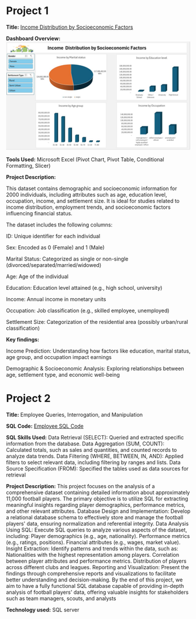 # Project 1

**Title:** [Income Distribution by Socioeconomic Factors](https://github.com/Bolustic/boluwatife.github.io/blob/main/Socioeconomic%20Factors%20and%20Income%20Dataset.xlsx)


**Dashboard Overview:**
![SocialEcoe](SocialEcoe.JPG)

**Tools Used:** Microsoft Excel (Pivot Chart, Pivot Table, Conditional Formatting, Slicer)


**Project Description:** 

This dataset contains demographic and socioeconomic information for 2000 individuals, including attributes such as age, education level, occupation, income, and settlement size. It is ideal for studies related to income distribution, employment trends, and socioeconomic factors influencing financial status.

The dataset includes the following columns:

ID: Unique identifier for each individual

Sex: Encoded as 0 (Female) and 1 (Male)

Marital Status: Categorized as single or non-single (divorced/separated/married/widowed)

Age: Age of the individual

Education: Education level attained (e.g., high school, university)

Income: Annual income in monetary units

Occupation: Job classification (e.g., skilled employee, unemployed)

Settlement Size: Categorization of the residential area (possibly urban/rural classification)


**Key findings:** 

Income Prediction: Understanding how factors like education, marital status, age group, and occupation impact earnings

Demographic & Socioeconomic Analysis: Exploring relationships between age, settlement type, and economic well-being





# Project 2

**Title:** Employee Queries, Interrogation, and Manipulation

**SQL Code:** [Employee SQL Code](https://github.com/Bolustic/boluwatife.github.io/blob/main/Employee.SQL)

**SQL Skills Used:**
Data Retrieval (SELECT): Queried and extracted specific information from the database.
Data Aggregation (SUM, COUNT): Calculated totals, such as sales and quantities, and counted records to analyze data trends.
Data Filtering (WHERE, BETWEEN, IN, AND): Applied filters to select relevant data, including filtering by ranges and lists.
Data Source Specification (FROM): Specified the tables used as data sources for retrieval

**Project Description:**
This project focuses on the analysis of a comprehensive dataset containing detailed information about approximately 11,000 football players. The primary objective is to utilize SQL for extracting meaningful insights regarding player demographics, performance metrics, and other relevant attributes.
Database Design and Implementation: Develop a relational database schema to effectively store and manage the football players' data, ensuring normalization and referential integrity.
Data Analysis Using SQL: Execute SQL queries to analyze various aspects of the dataset, including: Player demographics (e.g., age, nationality). Performance metrics (e.g., ratings, positions). Financial attributes (e.g., wages, market value).
Insight Extraction: Identify patterns and trends within the data, such as: Nationalities with the highest representation among players. Correlation between player attributes and performance metrics. Distribution of players across different clubs and leagues.
Reporting and Visualization: Present the findings through comprehensive reports and visualizations to facilitate better understanding and decision-making. By the end of this project, we aim to have a fully functional SQL database capable of providing in-depth analysis of football players' data, offering valuable insights for stakeholders such as team managers, scouts, and analysts
 
**Technology used:** SQL server
